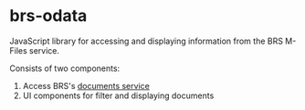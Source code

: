 # brs-odata

JavaScript library for accessing and displaying information from the
BRS M-Files service.

Consists of two components:

1. Access BRS's [documents service](http://informea.pops.int/BrsDocuments/MFiles.svc)
2. UI components for filter and displaying documents